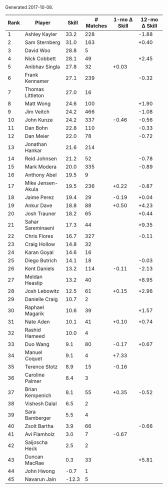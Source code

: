 Generated 2017-10-08.

| Rank | Player            | Skill | # Matches | 1-mo Δ Skill | 12-mo Δ Skill |
|------|-------------------|-------|-----------|--------------|---------------|
|    1 | Ashley Kayler     |  33.2 |       228 |              |         -1.88 |
|    2 | Sam Sternberg     |  31.0 |       163 |              |         +0.40 |
|    3 | David Woo         |  28.8 |         5 |              |               |
|    4 | Nick Cobbett      |  28.1 |        49 |              |         +2.45 |
|    5 | Anibhav Singla    |  27.8 |        32 |        +0.03 |               |
|    6 | Frank Kennamer    |  27.1 |       239 |              |         -0.32 |
|    7 | Thomas Littleton  |  27.0 |        16 |              |               |
|    8 | Matt Wong         |  24.6 |       100 |              |         +1.90 |
|    9 | Jim Veitch        |  24.2 |       466 |              |         -1.08 |
|   10 | John Kunze        |  24.2 |       337 |        -0.46 |         -0.56 |
|   11 | Dan Bohn          |  22.8 |       110 |              |         -0.33 |
|   12 | Dan Meier         |  22.0 |        78 |              |         -0.72 |
|   13 | Jonathan Hankar   |  21.6 |       214 |              |               |
|   14 | Reid Johnsen      |  21.2 |        52 |              |         -0.78 |
|   15 | Mark Modera       |  20.0 |       335 |              |         -0.89 |
|   16 | Anthony Abel      |  19.5 |         9 |              |               |
|   17 | Mike Jensen-Akula |  19.5 |       236 |        +0.22 |         -0.87 |
|   18 | Jaime Perez       |  19.4 |        29 |        -0.19 |         +0.04 |
|   19 | Ankur Dave        |  18.8 |        88 |        +0.50 |         +4.23 |
|   20 | Josh Trauner      |  18.2 |        65 |              |         +0.44 |
|   21 | Sahar Sareminaeni |  17.3 |        44 |              |         +9.35 |
|   22 | Chris Flores      |  16.7 |       327 |              |         -0.11 |
|   23 | Craig Hollow      |  14.8 |        32 |              |               |
|   24 | Karan Goyal       |  14.6 |        16 |              |               |
|   25 | Diego Butrich     |  14.1 |        18 |              |         -0.03 |
|   26 | Kent Daniels      |  13.2 |       114 |        -0.11 |         -2.13 |
|   27 | Meldan Heaslip    |  13.2 |        40 |              |         +8.95 |
|   28 | Josh Lebowitz     |  12.5 |        61 |        +0.15 |         +2.96 |
|   29 | Danielle Craig    |  10.7 |         2 |              |               |
|   30 | Raphael Magarik   |  10.6 |        39 |              |         +1.57 |
|   31 | Nate Aden         |  10.1 |        41 |        +0.10 |         +0.74 |
|   32 | Rashid Hameed     |  10.0 |         4 |              |               |
|   33 | Duo Wang          |   9.1 |        80 |        -0.17 |         +0.67 |
|   34 | Manuel Coquet     |   9.1 |         4 |        +7.33 |               |
|   35 | Terence Stotz     |   8.9 |        15 |        -0.16 |               |
|   36 | Caroline Palmer   |   8.4 |         3 |              |               |
|   37 | Brian Kempenich   |   8.1 |        55 |        +0.35 |         -0.52 |
|   38 | Vishesh Dalal     |   6.5 |         2 |              |               |
|   39 | Sara Bamberger    |   5.5 |         4 |              |               |
|   40 | Zsolt Bartha      |   3.9 |        66 |              |         -0.66 |
|   41 | Avi Flamholz      |   3.0 |         7 |        -0.67 |               |
|   42 | Saijoscha Heck    |   2.5 |         2 |              |               |
|   43 | Duncan MacRae     |   0.3 |        33 |              |         +5.81 |
|   44 | John Hwong        |  -0.7 |         1 |              |               |
|   45 | Navarun Jain      | -12.3 |         5 |              |               |